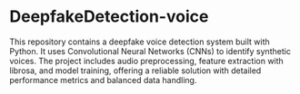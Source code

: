 # DeepfakeDetection-voice
This repository contains a deepfake voice detection system built with Python. It uses Convolutional Neural Networks (CNNs) to identify synthetic voices. The project includes audio preprocessing, feature extraction with librosa, and model training, offering a reliable solution with detailed performance metrics and balanced data handling.
